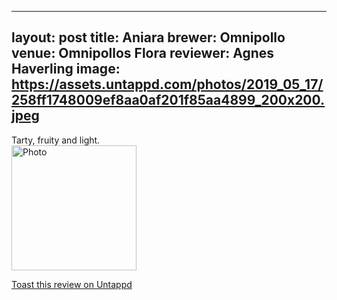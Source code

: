 
---
layout: post
title:  Aniara
brewer: Omnipollo
venue: Omnipollos Flora
reviewer: Agnes Haverling
image: https://assets.untappd.com/photos/2019_05_17/258ff1748009ef8aa0af201f85aa4899_200x200.jpeg
---

Tarty, fruity and light.
						  <br />
						  <img height="200" width="200" src="https://assets.untappd.com/photos/2019_05_17/258ff1748009ef8aa0af201f85aa4899_200x200.jpeg" alt="Photo">         
						
[Toast this review on Untappd](https://untappd.com/user/StoutEmpire/checkin/750352491)
